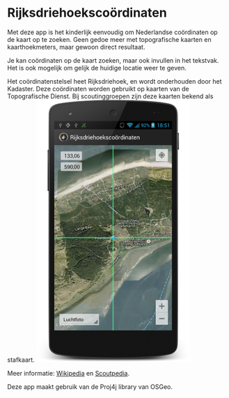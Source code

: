 Rijksdriehoekscoördinaten
=========================

Met deze app is het kinderlijk eenvoudig om Nederlandse coördinaten op de kaart op te zoeken. Geen gedoe meer met topografische kaarten en kaarthoekmeters, maar gewoon direct resultaat.

Je kan coördinaten op de kaart zoeken, maar ook invullen in het tekstvak. Het is ook mogelijk om gelijk de huidige locatie weer te geven.

Het coördinatenstelsel heet Rijksdriehoek, en wordt onderhouden door het Kadaster. Deze coördinaten worden gebruikt op kaarten van de Topografische Dienst. Bij scoutinggroepen zijn deze kaarten bekend als stafkaart.
![Screenshot](/Art/ICS-portrait-luchtfoto-vuurduin_framed_medium.png)

Meer informatie: [Wikipedia](http://nl.wikipedia.org/wiki/Rijksdriehoekscoördinaten) en [Scoutpedia](http://nl.scoutwiki.org/Rijksdriehoeksgrid).

Deze app maakt gebruik van de Proj4j library van OSGeo.